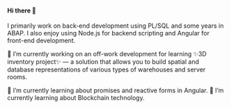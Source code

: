 #### Hi there 👋

I primarily work on back-end development using PL/SQL and some years in ABAP. I also enjoy using Node.js for backend scripting and Angular for front-end development.

🔭 I’m currently working on an off-work development for learning ✨3D inventory project✨ — a solution that allows you to build spatial and database representations of various types of warehouses and server rooms.

🌱 I’m currently learning about promises and reactive forms in Angular.
🌱 I’m currently learning about Blockchain technology.

<!--
**karol-preiskorn/karol-preiskorn** is a ✨ _special_ ✨ repository because its `README.md` (this file) appears on your GitHub profile.

Here are some ideas to get you started:

- 🔭 I’m currently working on ...
- 🌱 I’m currently learning ...
- 👯 I’m looking to collaborate on ...
- 🤔 I’m looking for help with ...
- 💬 Ask me about ...
- 📫 How to reach me: ...
- 😄 Pronouns: ...
- ⚡ Fun fact: ...
-->
